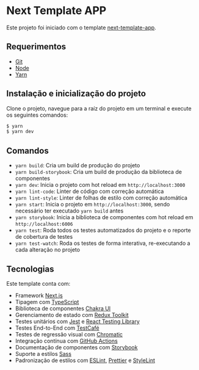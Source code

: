 # Next Template APP

Este projeto foi iniciado com o template [next-template-app](https://github.com/tisoap/next-template-app).

## Requerimentos

- [Git](https://git-scm.com/)
- [Node](https://nodejs.org/en/)
- [Yarn](https://yarnpkg.com/lang/en/)

## Instalação e inicialização do projeto

Clone o projeto, navegue para a raíz do projeto em um terminal e execute os seguintes comandos:

```bash
$ yarn
$ yarn dev
```

## Comandos

- `yarn build`: Cria um build de produção do projeto
- `yarn build-storybook`: Cria um build de produção da biblioteca de componentes
- `yarn dev`: Inicia o projeto com hot reload em `http://localhost:3000`
- `yarn lint-code`: Linter de código com correção automática
- `yarn lint-style`: Linter de folhas de estilo com correção automática
- `yarn start`: Inicia o projeto em `http://localhost:3000`, sendo necessário ter executado `yarn build` antes
- `yarn storybook`: Inicia a biblioteca de componentes com hot reload em `http://localhost:6006`
- `yarn test`: Roda todos os testes automatizados do projeto e o reporte de cobertura de testes
- `yarn test-watch`: Roda os testes de forma interativa, re-executando a cada alteração no projeto

## Tecnologias

Este template conta com:

- Framework [Next.js](https://nextjs.org/)
- Tipagem com [TypeScript](https://www.typescriptlang.org/)
- Biblioteca de componentes [Chakra UI](https://chakra-ui.com/)
- Gerenciamento de estado com [Redux Toolkit](https://redux-toolkit.js.org/)
- Testes unitários com [Jest](https://jestjs.io/) e [React Testing Library](https://testing-library.com/docs/react-testing-library/intro/)
- Testes End-to-End com [TestCafé](https://devexpress.github.io/testcafe/)
- Testes de regressão visual com [Chromatic](https://www.chromatic.com/)
- Integração contínua com [GitHub Actions](https://github.com/features/actions)
- Documentação de componentes com [Storybook](https://storybook.js.org/)
- Suporte a estilos [Sass](https://sass-lang.com/)
- Padronização de estilos com [ESLint](https://eslint.org/), [Prettier](https://prettier.io/) e [StyleLint](https://stylelint.io/)
